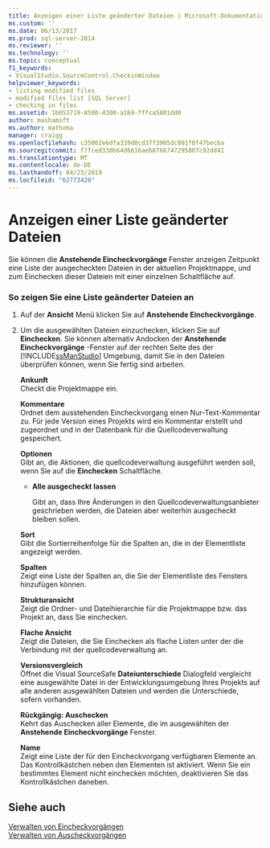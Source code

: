 ```yaml
---
title: Anzeigen einer Liste geänderter Dateien | Microsoft-Dokumentation
ms.custom: ''
ms.date: 06/13/2017
ms.prod: sql-server-2014
ms.reviewer: ''
ms.technology: ''
ms.topic: conceptual
f1_keywords:
- VisualStudio.SourceControl.CheckinWindow
helpviewer_keywords:
- listing modified files
- modified files list [SQL Server]
- checking in files
ms.assetid: 1b053719-8500-4300-a169-fffca5801dd0
author: mashamsft
ms.author: mathoma
manager: craigg
ms.openlocfilehash: c35062e6dfa339d0cd37f3905dc801f0f47becba
ms.sourcegitcommit: f7fced330b64d6616aeb8766747295807c92dd41
ms.translationtype: MT
ms.contentlocale: de-DE
ms.lasthandoff: 04/23/2019
ms.locfileid: "62773428"
---
```

# <a name="view-a-list-of-modified-files"></a>Anzeigen einer Liste geänderter Dateien
  Sie können die **Anstehende Eincheckvorgänge** Fenster anzeigen Zeitpunkt eine Liste der ausgecheckten Dateien in der aktuellen Projektmappe, und zum Einchecken dieser Dateien mit einer einzelnen Schaltfläche auf.  
  
### <a name="to-view-a-list-of-modified-files"></a>So zeigen Sie eine Liste geänderter Dateien an  
  
1.  Auf der **Ansicht** Menü klicken Sie auf **Anstehende Eincheckvorgänge**.  
  
2.  Um die ausgewählten Dateien einzuchecken, klicken Sie auf **Einchecken**. Sie können alternativ Andocken der **Anstehende Eincheckvorgänge** -Fenster auf der rechten Seite des der [!INCLUDE[ssManStudio](../includes/ssmanstudio-md.md)] Umgebung, damit Sie in den Dateien überprüfen können, wenn Sie fertig sind arbeiten.  
  
     **Ankunft**  
     Checkt die Projektmappe ein.  
  
     **Kommentare**  
     Ordnet dem ausstehenden Eincheckvorgang einen Nur-Text-Kommentar zu. Für jede Version eines Projekts wird ein Kommentar erstellt und zugeordnet und in der Datenbank für die Quellcodeverwaltung gespeichert.  
  
     **Optionen**  
     Gibt an, die Aktionen, die quellcodeverwaltung ausgeführt werden soll, wenn Sie auf die **Einchecken** Schaltfläche.  
  
    -   **Alle ausgecheckt lassen**  
  
         Gibt an, dass Ihre Änderungen in den Quellcodeverwaltungsanbieter geschrieben werden, die Dateien aber weiterhin ausgecheckt bleiben sollen.  
  
     **Sort**  
     Gibt die Sortierreihenfolge für die Spalten an, die in der Elementliste angezeigt werden.  
  
     **Spalten**  
     Zeigt eine Liste der Spalten an, die Sie der Elementliste des Fensters hinzufügen können.  
  
     **Strukturansicht**  
     Zeigt die Ordner- und Dateihierarchie für die Projektmappe bzw. das Projekt an, dass Sie einchecken.  
  
     **Flache Ansicht**  
     Zeigt die Dateien, die Sie Einchecken als flache Listen unter der die Verbindung mit der quellcodeverwaltung an.  
  
     **Versionsvergleich**  
     Öffnet die Visual SourceSafe **Dateiunterschiede** Dialogfeld vergleicht eine ausgewählte Datei in der Entwicklungsumgebung Ihres Projekts auf alle anderen ausgewählten Dateien und werden die Unterschiede, sofern vorhanden.  
  
     **Rückgängig: Auschecken**  
     Kehrt das Auschecken aller Elemente, die im ausgewählten der **Anstehende Eincheckvorgänge** Fenster.  
  
     **Name**  
     Zeigt eine Liste der für den Eincheckvorgang verfügbaren Elemente an. Das Kontrollkästchen neben den Elementen ist aktiviert. Wenn Sie ein bestimmtes Element nicht einchecken möchten, deaktivieren Sie das Kontrollkästchen daneben.  
  
## <a name="see-also"></a>Siehe auch  
 [Verwalten von Eincheckvorgängen](../../2014/database-engine/manage-checkins.md)   
 [Verwalten von Auscheckvorgängen](../../2014/database-engine/manage-checkouts.md)  
  
  

